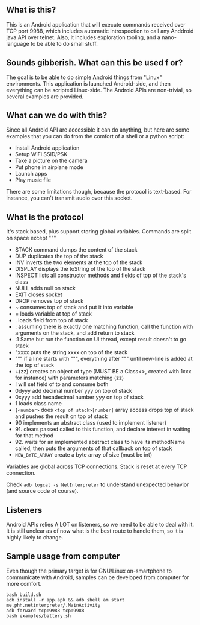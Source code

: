 ## What is this?

This is an Android application that will execute commands received over TCP port 9988, which includes automatic introspection to call any Anddroid java API over telnet. Also, it includes exploration tooling, and a nano-language to be able to do small stuff.

## Sounds gibberish. What can this be used f or?

The goal is to be able to do simple Android things from "Linux" environments. This application is launched Android-side, and then everything can be scripted Linux-side. The Android APIs are non-trivial, so several examples are provided.

## What can we do with this?

Since all Android API are accessible it can do anything, but here are some examples that you can do from the comfort of a shell or a python script:
- Install Android application
- Setup WiFi SSID/PSK
- Take a picture on the camera
- Put phone in airplane mode
- Launch apps
- Play music file

There are some limitations though, because the protocol is text-based. For instance, you can't transmit audio over this socket.


## What is the protocol

It's stack based, plus support storing global variables. Commands are split on space except """
- STACK command dumps the content of the stack
- DUP duplicates the top of the stack
- INV inverts the two elements at the top of the stack
- DISPLAY displays the toString of the top of the stack
- INSPECT lists all constructor methods and fields of top of the stack's class
- NULL adds null on stack
- EXIT closes socket
- DROP removes top of stack
- ~<name> consumes top of stack and put it into <name> variable
- =<name> loads <name> variable at top of stack
- .<name> loads field <name> from top of stack
- :<matcher> assuming there is exactly one matching function, call the function with arguments on the stack, and add return to stack
- :1<matcher> Same but run the function on UI thread, except result doesn't to go stack
- "xxxx puts the string xxxx on top of the stack
- """ if a line starts with """, everything after """ until new-line is added at the top of stack
- +(zz) creates an object of type <top of stack> (MUST BE a Class<>, created with 1xxx for instance) with parameters matching (zz)
- !<name> will set field <name> of <top of stack> to <second top of stack> and consume both
- 0dyyy add decimal number yyy on top of stack
- 0xyyy add hexadecimal number yyy on top of stack
- 1<name> loads class name
- `[<number>` does `<top of stack>[number]` array access drops top of stack and pushes the result on top of stack
- 90<className> implements an abstract class (used to implement listener)
- 91<className>.<methodName> clears passed called to this function, and declare interest in waiting for that method
- 92<className>.<methodName> waits for an implemented abstract class to have its methodName called, then puts the arguments of that callback on top of stack
- `NEW_BYTE_ARRAY` create a byte array of size <top of stack> (must be int)

Variables are global across TCP connections.
Stack is reset at every TCP connection.

Check `adb logcat -s NetInterpreter` to understand unexpected behavior (and source code of course).

## Listeners

Android APIs relies A LOT on listeners, so we need to be able to deal with it.
It is still unclear as of now what is the best route to handle them, so it is highly likely to change.

## Sample usage from computer

Even though the primary target is for GNU/Linux on-smartphone to communicate with Android, samples can be developed from computer for more comfort.

```shell
bash build.sh
adb install -r app.apk && adb shell am start me.phh.netinterpreter/.MainActivity
adb forward tcp:9988 tcp:9988
bash examples/battery.sh
```
